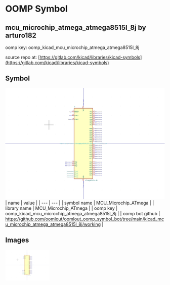 # OOMP Symbol  
## mcu_microchip_atmega_atmega8515l_8j  by arturo182  
  
oomp key: oomp_kicad_mcu_microchip_atmega_atmega8515l_8j  
  
source repo at: [https://gitlab.com/kicad/libraries/kicad-symbols](https://gitlab.com/kicad/libraries/kicad-symbols)  
## Symbol  
  
[![working.png](working_600.png)](working.png)  
| name | value | 
| --- | --- | 
| symbol name | MCU_Microchip_ATmega | 
| library name | MCU_Microchip_ATmega | 
| oomp key | oomp_kicad_mcu_microchip_atmega_atmega8515l_8j | 
| oomp bot github | https://github.com/oomlout/oomlout_oomp_symbol_bot/tree/main/kicad_mcu_microchip_atmega_atmega8515l_8j/working | 
## Images  
  
[![working.png](working_140.png)](working.png)  
